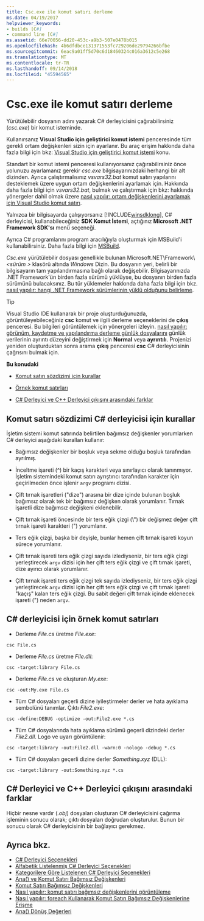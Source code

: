 ```yaml
---
title: Csc.exe ile komut satırı derleme
ms.date: 04/19/2017
helpviewer_keywords:
- builds [C#]
- command line [C#]
ms.assetid: 66e70056-dd20-453c-a9b3-507e0478b015
ms.openlocfilehash: 4b6dfdbce131371553fc729206de29794266bfbe
ms.sourcegitcommit: 6eac9a01ff5d70c6d18460324c016a3612c5e268
ms.translationtype: MT
ms.contentlocale: tr-TR
ms.lasthandoff: 09/14/2018
ms.locfileid: "45594565"
---
```

# <a name="command-line-build-with-cscexe"></a>Csc.exe ile komut satırı derleme
Yürütülebilir dosyanın adını yazarak C# derleyicisini çağırabilirsiniz (*csc.exe*) bir komut isteminde.

Kullanırsanız **Visual Studio için geliştirici komut istemi** penceresinde tüm gerekli ortam değişkenleri sizin için ayarlanır. Bu araç erişim hakkında daha fazla bilgi için bkz: [Visual Studio için geliştirici komut istemi](../../../framework/tools/developer-command-prompt-for-vs.md) konu. 

Standart bir komut istemi penceresi kullanıyorsanız çağırabilirsiniz önce yolunuzu ayarlamanız gerekir *csc.exe* bilgisayarınızdaki herhangi bir alt dizinden. Ayrıca çalıştırmalısınız *vsvars32.bat* komut satırı yapılarını desteklemek üzere uygun ortam değişkenlerini ayarlamak için. Hakkında daha fazla bilgi için *vsvars32.bat*, bulmak ve çalıştırmak için bkz: hakkında yönergeler dahil olmak üzere [nasıl yapılır: ortam değişkenlerini ayarlamak için Visual Studio komut satırı](../../../csharp/language-reference/compiler-options/how-to-set-environment-variables-for-the-visual-studio-command-line.md).

Yalnızca bir bilgisayarda çalışıyorsanız [!INCLUDE[winsdklong](~/includes/winsdklong-md.md)], C# derleyicisi, kullanabileceğiniz **SDK Komut İstemi**, açtığınız **Microsoft .NET Framework SDK'sı** menü seçeneği.

Ayrıca C# programlarını program aracılığıyla oluşturmak için MSBuild'i kullanabilirsiniz. Daha fazla bilgi için [MSBuild](/visualstudio/msbuild/msbuild).

*Csc.exe* yürütülebilir dosyası genellikle bulunan Microsoft.NET\Framework\\*\<sürüm >* klasörü altında *Windows* Dizin. Bu dosyanın yeri, belirli bir bilgisayarın tam yapılandırmasına bağlı olarak değişebilir. Bilgisayarınızda .NET Framework'ün birden fazla sürümü yüklüyse, bu dosyanın birden fazla sürümünü bulacaksınız. Bu tür yüklemeler hakkında daha fazla bilgi için bkz. [nasıl yapılır: hangi .NET Framework sürümlerinin yüklü olduğunu belirleme](../../../framework/migration-guide/how-to-determine-which-versions-are-installed.md).

> [!TIP]
>  Visual Studio IDE kullanarak bir proje oluşturduğunuzda, görüntüleyebileceğiniz **csc** komut ve ilgili derleme seçeneklerini de **çıkış** penceresi. Bu bilgileri görüntülemek için yönergeleri izleyin. [nasıl yapılır: görünüm, kaydetme ve yapılandırma derleme günlük dosyalarını](/visualstudio/ide/how-to-view-save-and-configure-build-log-files#to-change-the-amount-of-information-included-in-the-build-log) günlük verilerinin ayrıntı düzeyini değiştirmek için **Normal** veya **ayrıntılı**. Projenizi yeniden oluşturduktan sonra arama **çıkış** penceresi **csc** C# derleyicisinin çağrısını bulmak için.

 **Bu konudaki**

- [Komut satırı sözdizimi için kurallar](#-rules-for-command-line-syntax-for-the-c-compiler)

- [Örnek komut satırları](#sample-command-lines-for-the-c-compiler)

- [C# Derleyici ve C++ Derleyici çıkışını arasındaki farklar](#differences-between-c-compiler-and-c-compiler-output)

## <a name="rules-for-command-line-syntax-for-the-c-compiler"></a>Komut satırı sözdizimi C# derleyicisi için kurallar

İşletim sistemi komut satırında belirtilen bağımsız değişkenler yorumlarken C# derleyici aşağıdaki kuralları kullanır:

- Bağımsız değişkenler bir boşluk veya sekme olduğu boşluk tarafından ayrılmış.

- İnceltme işareti (^) bir kaçış karakteri veya sınırlayıcı olarak tanınmıyor. İşletim sistemindeki komut satırı ayrıştırıcı tarafından karakter için geçirilmeden önce işlenir `argv` programı dizisi.

- Çift tırnak işaretleri ("dize") arasına bir dize içinde bulunan boşluk bağımsız olarak tek bir bağımsız değişken olarak yorumlanır. Tırnak işaretli dize bağımsız değişkeni eklenebilir.

- Çift tırnak işareti öncesinde bir ters eğik çizgi (\\") bir değişmez değer çift tırnak işareti karakteri (") yorumlanır.

- Ters eğik çizgi, başka bir deyişle, bunlar hemen çift tırnak işareti koyun sürece yorumlanır.

- Çift tırnak işareti ters eğik çizgi sayıda izlediyseniz, bir ters eğik çizgi yerleştirecek `argv` dizisi için her çift ters eğik çizgi ve çift tırnak işareti, dize ayırıcı olarak yorumlanır.

- Çift tırnak işareti ters eğik çizgi tek sayıda izlediyseniz, bir ters eğik çizgi yerleştirecek `argv` dizisi için her çift ters eğik çizgi ve çift tırnak işareti "kaçış" kalan ters eğik çizgi. Bu sabit değeri çift tırnak içinde eklenecek işareti (") neden `argv`.

## <a name="sample-command-lines-for-the-c-compiler"></a>C# derleyicisi için örnek komut satırları

- Derleme *File.cs* üretme *File.exe*:

```console
csc File.cs 
```

- Derleme *File.cs* üretme *File.dll*:

```console
csc -target:library File.cs
```

- Derleme *File.cs* ve oluşturan *My.exe*:

```console
csc -out:My.exe File.cs
```

- Tüm C# dosyaları geçerli dizine iyileştirmeler derler ve hata ayıklama sembolünü tanımlar. Çıktı *File2.exe*:

```console
csc -define:DEBUG -optimize -out:File2.exe *.cs
```

- Tüm C# dosyalarında hata ayıklama sürümü geçerli dizindeki derler *File2.dll*. Logo ve uyarı görüntülenir:

```console
csc -target:library -out:File2.dll -warn:0 -nologo -debug *.cs
```

- Tüm C# dosyaları geçerli dizine derler *Something.xyz* (DLL):

```console
csc -target:library -out:Something.xyz *.cs
```

## <a name="differences-between-c-compiler-and-c-compiler-output"></a>C# Derleyici ve C++ Derleyici çıkışını arasındaki farklar
Hiçbir nesne vardır (*.obj*) dosyaları oluşturan C# derleyicisini çağırma işleminin sonucu olarak; çıktı dosyaları doğrudan oluşturulur. Bunun bir sonucu olarak C# derleyicisinin bir bağlayıcı gerekmez.

## <a name="see-also"></a>Ayrıca bkz.

- [C# Derleyici Seçenekleri](../../../csharp/language-reference/compiler-options/index.md)  
- [Alfabetik Listelenmiş C# Derleyici Seçenekleri](../../../csharp/language-reference/compiler-options/listed-alphabetically.md)  
- [Kategorilere Göre Listelenen C# Derleyici Seçenekleri](../../../csharp/language-reference/compiler-options/listed-by-category.md)  
- [Ana() ve Komut Satırı Bağımsız Değişkenleri](../../../csharp/programming-guide/main-and-command-args/index.md)  
- [Komut Satırı Bağımsız Değişkenleri](../../../csharp/programming-guide/main-and-command-args/command-line-arguments.md)  
- [Nasıl yapılır: komut satırı bağımsız değişkenlerini görüntüleme](../../../csharp/programming-guide/main-and-command-args/how-to-display-command-line-arguments.md)  
- [Nasıl yapılır: foreach Kullanarak Komut Satırı Bağımsız Değişkenlerine Erişme](../../../csharp/programming-guide/main-and-command-args/how-to-access-command-line-arguments-using-foreach.md)  
- [Ana() Dönüş Değerleri](../../../csharp/programming-guide/main-and-command-args/main-return-values.md)
